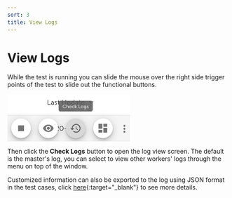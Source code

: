 ```yaml
---
sort: 3
title: View Logs
---
```


# View Logs

While the test is running you can slide the mouse over the right side trigger points of the test to slide out the functional buttons.

<style>
    img[alt=pic00000005] { 
        display: block;
        width: 280px; 
    }
</style>
![pic00000005](/assets/images/pic00000005.png)

Then click the **Check Logs** button to open the log view screen. 
The default is the master's log, you can select to view other workers' logs through the menu on top of the window.

Customized information can also be exported to the log using JSON format in the test cases, 
click [here](/ScriptGuides/GettingJsonData.html){:target="_blank"} to see more details.

